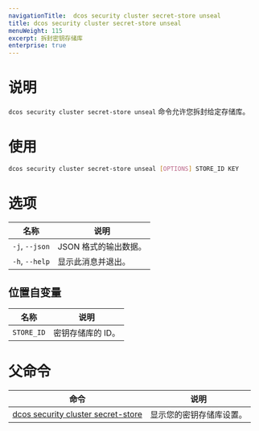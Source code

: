 ```yaml
---
navigationTitle:  dcos security cluster secret-store unseal
title: dcos security cluster secret-store unseal
menuWeight: 115
excerpt: 拆封密钥存储库
enterprise: true
---
```

# 说明

`dcos security cluster secret-store unseal` 命令允许您拆封给定存储库。

# 使用

```bash
dcos security cluster secret-store unseal [OPTIONS] STORE_ID KEY
```

# 选项

| 名称 | 说明 |
|---------|-------------|
|  `-j`, `--json` | JSON 格式的输出数据。|
|  `-h`, `--help` |                显示此消息并退出。|

## 位置自变量

| 名称 | 说明 |
|---------|-------------|
| `STORE_ID`  | 密钥存储库的 ID。 |

# 父命令

| 命令 | 说明 |
|---------|-------------|
| [dcos security cluster secret-store](/mesosphere/dcos/cn/2.0/cli/command-reference/dcos-security/dcos-security-cluster/dcos-security-cluster-secret-store/) | 显示您的密钥存储库设置。 |

